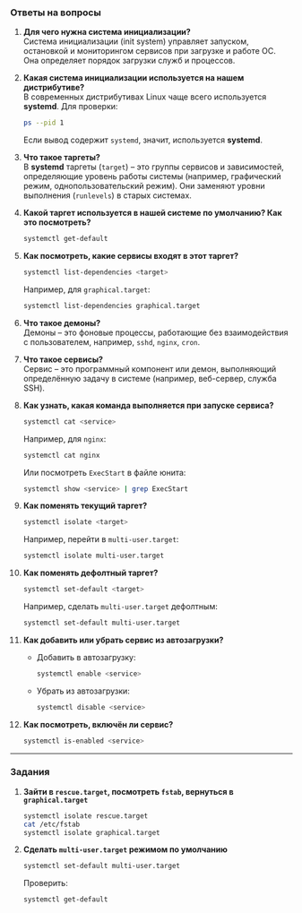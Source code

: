 ### **Ответы на вопросы**  

1. **Для чего нужна система инициализации?**  
   Система инициализации (init system) управляет запуском, остановкой и мониторингом сервисов при загрузке и работе ОС. Она определяет порядок загрузки служб и процессов.  

2. **Какая система инициализации используется на нашем дистрибутиве?**  
   В современных дистрибутивах Linux чаще всего используется **systemd**. Для проверки:  
   ```bash
   ps --pid 1
   ```  
   Если вывод содержит `systemd`, значит, используется **systemd**.  

3. **Что такое таргеты?**  
   В **systemd** таргеты (`target`) – это группы сервисов и зависимостей, определяющие уровень работы системы (например, графический режим, однопользовательский режим). Они заменяют уровни выполнения (`runlevels`) в старых системах.  

4. **Какой таргет используется в нашей системе по умолчанию? Как это посмотреть?**  
   ```bash
   systemctl get-default
   ```  

5. **Как посмотреть, какие сервисы входят в этот таргет?**  
   ```bash
   systemctl list-dependencies <target>
   ```  
   Например, для `graphical.target`:  
   ```bash
   systemctl list-dependencies graphical.target
   ```  

6. **Что такое демоны?**  
   Демоны – это фоновые процессы, работающие без взаимодействия с пользователем, например, `sshd`, `nginx`, `cron`.  

7. **Что такое сервисы?**  
   Сервис – это программный компонент или демон, выполняющий определённую задачу в системе (например, веб-сервер, служба SSH).  

8. **Как узнать, какая команда выполняется при запуске сервиса?**  
   ```bash
   systemctl cat <service>
   ```  
   Например, для `nginx`:  
   ```bash
   systemctl cat nginx
   ```  
   Или посмотреть `ExecStart` в файле юнита:  
   ```bash
   systemctl show <service> | grep ExecStart
   ```  

9. **Как поменять текущий таргет?**  
   ```bash
   systemctl isolate <target>
   ```  
   Например, перейти в `multi-user.target`:  
   ```bash
   systemctl isolate multi-user.target
   ```  

10. **Как поменять дефолтный таргет?**  
    ```bash
    systemctl set-default <target>
    ```  
    Например, сделать `multi-user.target` дефолтным:  
    ```bash
    systemctl set-default multi-user.target
    ```  

11. **Как добавить или убрать сервис из автозагрузки?**  
    - Добавить в автозагрузку:  
      ```bash
      systemctl enable <service>
      ```  
    - Убрать из автозагрузки:  
      ```bash
      systemctl disable <service>
      ```  

12. **Как посмотреть, включён ли сервис?**  
    ```bash
    systemctl is-enabled <service>
    ```  

---

### **Задания**  

1. **Зайти в `rescue.target`, посмотреть `fstab`, вернуться в `graphical.target`**  
   ```bash
   systemctl isolate rescue.target
   cat /etc/fstab
   systemctl isolate graphical.target
   ```  

2. **Сделать `multi-user.target` режимом по умолчанию**  
   ```bash
   systemctl set-default multi-user.target
   ```  
   Проверить:  
   ```bash
   systemctl get-default
   ```